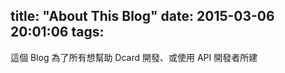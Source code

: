 title: "About This Blog"
date: 2015-03-06 20:01:06
tags:
---
這個 Blog 為了所有想幫助 Dcard 開發、或使用 API 開發者所建

